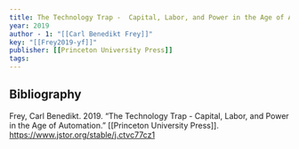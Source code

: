 ```yaml
---
title: The Technology Trap -  Capital, Labor, and Power in the Age of Automation
year: 2019
author - 1: "[[Carl Benedikt Frey]]"
key: "[[Frey2019-yf]]"
publisher: [[Princeton University Press]]
tags:
---
```


## Bibliography
Frey, Carl Benedikt. 2019. “The Technology Trap -  Capital, Labor, and Power in the Age of Automation.” [[Princeton University Press]]. https://www.jstor.org/stable/j.ctvc77cz1